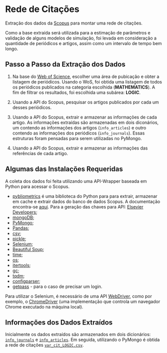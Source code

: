 # Rede de Citações

Extração dos dados da [Scopus](https://www2.scopus.com/search/form.uri?display=basic&zone=header&origin=searchbasic) para montar uma rede de citações. 

Como a base extraída será utilizada para a estimação de parâmetros e validação de alguns modelos de simulação, foi levada em consideração a quantidade de periódicos e artigos, assim como um intervalo de tempo bem longo. 

## Passo a Passo da Extração dos Dados

1. Na base do [Web of Science](http://apps.webofknowledge.com/WOS_GeneralSearch_input.do?product=WOS&search_mode=GeneralSearch&SID=5DESZKCV7UXKP8CAy8C&preferencesSaved=), escolher uma área de pubicação e obter a listagem de periódicos. Usando o WoS, foi obtida uma listagem de todos os periódicos publicados na categoria escolhida (**MATHEMATICS**). A fim de filtrar os resultados, foi escolhida uma subárea: **LOGIC**.


2. Usando a API do Scopus, pesquisar os artigos publicados por cada um desses periódicos.


3. Usando a API do Scopus, extrair e armazenar as informações de cada artigo. As informações extraídas são armazenadas em dois diconários, um contendo as informações dos artigos (`info_articles`) e outro contendo as informações dos periódicos (`info_journals`). Essas estruturas foram pensadas para serem utilizadas no PyMongo.


4. Usando a API do Scopus, extrair e armazenar as informações das referências de cada artigo.


## Algumas das Instalações Requeridas

A coleta dos dados foi feita utilizando uma API-Wrapper baseada em Python para acessar o Scopus.

* [pybliometrics](https://github.com/pybliometrics-dev/pybliometrics/) é uma biblioteca do Python para para extrair, armazenar em cache e extrair dados do banco de dados Scopus. A documentação encontra-se [aqui](https://pybliometrics.readthedocs.io/en/stable/). Para a geração das chaves para API: [Elsevier Developers](https://dev.elsevier.com/apikey/manage);
* [mongoDB](https://www.mongodb.com);
* [PyMongo](https://api.mongodb.com/python/current/);
* [Pandas](https://pandas.pydata.org);
* [csv](https://docs.python.org/3/library/csv.html);
* [pickle](https://docs.python.org/3/library/pickle.html#module-pickle);
* [Selenium](http://www.seleniumhq.org);
* [Beautiful Soup](https://www.crummy.com/software/BeautifulSoup/);
* [time](https://docs.python.org/3/library/time.html);
* [os](https://docs.python.org/3/library/os.html);
* [itertools](https://docs.python.org/3/library/itertools.html);
* [gc](https://docs.python.org/3/library/gc.html);
* [tqdm](https://tqdm.github.io);
* [configparser](https://docs.python.org/3/library/configparser.html);
* [getpass](https://docs.python.org/3.6/library/getpass.html) - para o caso de precisar um login.

Para utilizar o Selenium, é necessário de uma API [WebDriver](http://www.seleniumhq.org/projects/webdriver/), como por exemplo, o [ChromeDriver](https://sites.google.com/a/chromium.org/chromedriver/downloads) (uma implementação que controla um navegador Chrome executado na máquina local).

## Informações dos Dados Extraídos

Inicialmente os dados extraídos são armazenados em dois dicionários: [`info_journals`](https://github.com/anacwagner/scopus-scraping/blob/master/pickles/README.md#info_journals) e [`info_articles`](https://github.com/anacwagner/scopus-scraping/blob/master/pickles/README.md#info_articles). Em seguida, utilizando o PyMongo é obtida a rede de citações [`var_cit_LOGIC.csv`](https://github.com/anacwagner/scopus-scraping/tree/master/outputs). 

